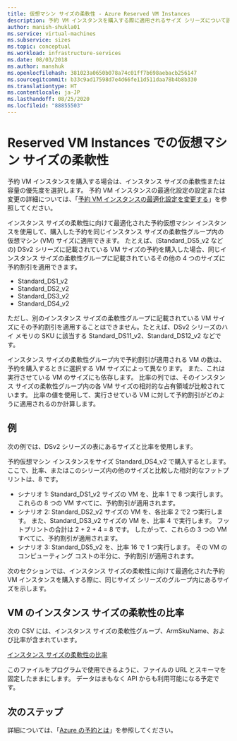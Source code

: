 ```yaml
---
title: 仮想マシン サイズの柔軟性 - Azure Reserved VM Instances
description: 予約 VM インスタンスを購入する際に適用されるサイズ シリーズについて説明します。
author: manish-shukla01
ms.service: virtual-machines
ms.subservice: sizes
ms.topic: conceptual
ms.workload: infrastructure-services
ms.date: 08/03/2018
ms.author: manshuk
ms.openlocfilehash: 381023a0650b078a74c01ff7b698aebacb256147
ms.sourcegitcommit: b33c9ad17598d7e4d66fe11d511daa78b4b8b330
ms.translationtype: HT
ms.contentlocale: ja-JP
ms.lasthandoff: 08/25/2020
ms.locfileid: "88855503"
---
```

# <a name="virtual-machine-size-flexibility-with-reserved-vm-instances"></a>Reserved VM Instances での仮想マシン サイズの柔軟性

予約 VM インスタンスを購入する場合は、インスタンス サイズの柔軟性または容量の優先度を選択します。 予約 VM インスタンスの最適化設定の設定または変更の詳細については、「[予約 VM インスタンスの最適化設定を変更する](../cost-management-billing/reservations/manage-reserved-vm-instance.md#change-optimize-setting-for-reserved-vm-instances)」を参照してください。

インスタンス サイズの柔軟性に向けて最適化された予約仮想マシン インスタンスを使用して、購入した予約を同じインスタンス サイズの柔軟性グループ内の仮想マシン (VM) サイズに適用できます。 たとえば、(Standard_DS5_v2 などの) DSv2 シリーズに記載されている VM サイズの予約を購入した場合、同じインスタンス サイズの柔軟性グループに記載されているその他の 4 つのサイズに予約割引を適用できます。

- Standard_DS1_v2
- Standard_DS2_v2
- Standard_DS3_v2
- Standard_DS4_v2

ただし、別のインスタンス サイズの柔軟性グループに記載されている VM サイズにその予約割引を適用することはできません。たとえば、DSv2 シリーズのハイ メモリの SKU に該当する Standard_DS11_v2、Standard_DS12_v2 などです。

インスタンス サイズの柔軟性グループ内で予約割引が適用される VM の数は、予約を購入するときに選択する VM サイズによって異なります。 また、これは実行させている VM のサイズにも依存します。 比率の列では、そのインスタンス サイズの柔軟性グループ内の各 VM サイズの相対的な占有領域が比較されています。 比率の値を使用して、実行させている VM に対して予約割引がどのように適用されるのか計算します。

## <a name="examples"></a>例

次の例では、DSv2 シリーズの表にあるサイズと比率を使用します。

予約仮想マシン インスタンスをサイズ Standard_DS4_v2 で購入するとします。ここで、比率、またはこのシリーズ内の他のサイズと比較した相対的なフットプリントは、8 です。

- シナリオ 1: Standard_DS1_v2 サイズの VM を、比率 1 で 8 つ実行します。 これらの 8 つの VM すべてに、予約割引が適用されます。
- シナリオ 2: Standard_DS2_v2 サイズの VM を、各比率 2 で2 つ実行します。 また、Standard_DS3_v2 サイズの VM を、比率 4 で実行します。 フットプリントの合計は 2 + 2 + 4 = 8 です。 したがって、これらの 3 つの VM すべてに、予約割引が適用されます。
- シナリオ 3: Standard_DS5_v2 を、比率 16 で 1 つ実行します。 その VM のコンピューティング コストの半分に、予約割引が適用されます。

次のセクションでは、インスタンス サイズの柔軟性に向けて最適化された予約 VM インスタンスを購入する際に、同じサイズ シリーズのグループ内にあるサイズを示します。

## <a name="instance-size-flexibility-ratio-for-vms"></a>VM のインスタンス サイズの柔軟性の比率 

次の CSV には、インスタンス サイズの柔軟性グループ、ArmSkuName、および比率が含まれています。  

[インスタンス サイズの柔軟性の比率](https://isfratio.blob.core.windows.net/isfratio/ISFRatio.csv)

このファイルをプログラムで使用できるように、ファイルの URL とスキーマを固定したままにします。 データはまもなく API からも利用可能になる予定です。

## <a name="next-steps"></a>次のステップ

詳細については、「[Azure の予約とは](../cost-management-billing/reservations/save-compute-costs-reservations.md)」を参照してください。
